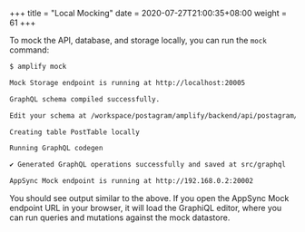 +++
title = "Local Mocking"
date = 2020-07-27T21:00:35+08:00
weight = 61
+++

To mock the API, database, and storage locally, you can run the `mock` command:

```markdown
$ amplify mock

Mock Storage endpoint is running at http://localhost:20005

GraphQL schema compiled successfully.

Edit your schema at /workspace/postagram/amplify/backend/api/postagram/schema.graphql or place .graphql files in a directory at /workspace/postagram/amplify/backend/api/postagram/schema

Creating table PostTable locally

Running GraphQL codegen

✔ Generated GraphQL operations successfully and saved at src/graphql

AppSync Mock endpoint is running at http://192.168.0.2:20002
```

You should see output similar to the above.  If you open the AppSync Mock endpoint URL in your browser, it will load the GraphiQL editor, where you can run queries and mutations against the mock datastore.